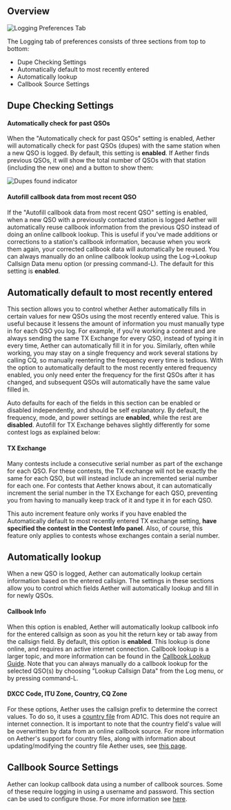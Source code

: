 ## Overview

![Logging Preferences Tab](/images/LoggingPreferences.png)

The Logging tab of preferences consists of three sections from top to bottom:

- Dupe Checking Settings
- Automatically default to most recently entered
- Automatically lookup
- Callbook Source Settings

## Dupe Checking Settings

#### Automatically check for past QSOs

When the "Automatically check for past QSOs" setting is enabled, Aether will automatically check for past QSOs (dupes) with the same station when a new QSO is logged. By default, this setting is **enabled**. If Aether finds previous QSOs, it will show the total number of QSOs with that station (including the new one) and a button to show them:

![Dupes found indicator](/images/DupesIndicator.png)

#### Autofill callbook data from most recent QSO

If the "Autofill callbook data from most recent QSO" setting is enabled, when a new QSO with a previously contacted station is logged Aether will automatically reuse callbook information from the previous QSO instead of doing an online callbook lookup. This is useful if you've made additions or corrections to a station's callbook information, because when you work them again, your corrected callbook data will automatically be reused. You can always manually do an online callbook lookup using the Log->Lookup Callsign Data menu option (or pressing command-L). The default for this setting is **enabled**.

## Automatically default to most recently entered

This section allows you to control whether Aether automatically fills in certain values for new QSOs using the most recently entered value. This is useful because it lessens the amount of information you must manually type in for each QSO you log. For example, if you're working a contest and are always sending the same TX Exchange for every QSO, instead of typing it in every time, Aether can automatically fill it in for you. Similarly, often while working, you may stay on a single frequency and work several stations by calling CQ, so manually reentering the frequency every time is tedious. With the option to automatically default to the most recently entered frequency enabled, you only need enter the frequency for the first QSOs after it has changed, and subsequent QSOs will automatically have the same value filled in.

Auto defaults for each of the fields in this section can be enabled or disabled independently, and should be self explanatory. By default, the frequency, mode, and power settings are **enabled**, while the rest are **disabled**. Autofill for TX Exchange behaves slightly differently for some contest logs as explained below:

#### TX Exchange

Many contests include a consecutive serial number as part of the exchange for each QSO. For these contests, the TX exchange will not be exactly the same for each QSO, but will instead include an incremented serial number for each one. For contests that Aether knows about, it can automatically increment the serial number in the TX Exchange for each QSO, preventing you from having to manually keep track of it and type it in for each QSO.

This auto increment feature only works if you have enabled the Automatically default to most recently entered TX exchange setting, **have specified the contest in the Contest Info panel**. Also, of course, this feature only applies to contests whose exchanges contain a serial number.

## Automatically lookup

When a new QSO is logged, Aether can automatically lookup certain information based on the entered callsign. The settings in these sections allow you to control which fields Aether will automatically lookup and fill in for newly QSOs.

#### Callbook Info

When this option is enabled, Aether will automatically lookup callbook info for the entered callsign as soon as you hit the return key or tab away from the callsign field. By default, this option is **enabled**. This lookup is done online, and requires an active internet connection. Callbook lookup is a larger topic, and more information can be found in the [Callbook Lookup Guide](/callbooklookup/callbooklookup.md). Note that you can always manually do a callbook lookup for the selected QSO(s) by choosing "Lookup Callsign Data" from the Log menu, or by pressing command-L.

#### DXCC Code, ITU Zone, Country, CQ Zone

For these options, Aether uses the callsign prefix to determine the correct values. To do so, it uses a [country file](http://www.country-files.com/contest/aether/) from AD1C. This does not require an internet connection. It is important to note that the country field's value will be overwritten by data from an online callbook source. For more information on Aether's support for country files, along with information about updating/modifying the country file Aether uses, see [this page](/misc/countryfiles.md).

## Callbook Source Settings

Aether can lookup callbook data using a number of callbook sources. Some of these require logging in using a username and password. This section can be used to configure those. For more information see [here](/callbooklookup/#callbook-sources).
